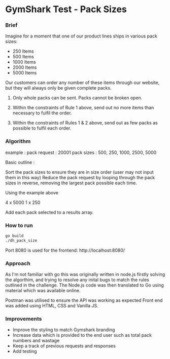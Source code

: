 # GymShark Test - Pack Sizes
### Brief

Imagine for a moment that one of our product lines ships in various pack sizes:
- 250 Items
- 500 Items
- 1000 Items
- 2000 Items
- 5000 Items


Our customers can order any number of these items through our website, but they
will always only be given complete packs.

1. Only whole packs can be sent. Packs cannot be broken open.

2. Within the constraints of Rule 1 above, send out no more items than
necessary to fulfil the order.
3. Within the constraints of Rules 1 &amp; 2 above, send out as few packs as
possible to fulfil each order.

### Algorithm
example : 
pack request : 20001
pack sizes : 500, 250, 1000, 2500, 5000

Basic outline :

Sort the pack sizes to ensure they are in size order (user may not input them in this way)
Reduce the pack request by looping through the pack sizes in reverse, removing the largest pack possible each time.

Using the example above

4 x 5000
1 x 250

Add each pack selected to a results array.

### How to run
```bash
go build
./dh_pack_size
```
Port 8080 is used for the frontend:
http://localhost:8080/
### Approach
As I'm not familiar with go this was originally written in node.js firstly solving the algorthim, and trying to resolve any inital bugs to match the rules outlined in the challenge.
The Node.js code was then translated to Go using material which was available online.

Postman was utilised to ensure the API was working as expected
Front end was added using HTML, CSS and Vanilla JS.
### Improvements
- Improve the styling to match Gymshark branding
- Increase data which is provided to the end user such as total pack numbers and wastage
- Keep a track of previous requests and responses
- Add testing